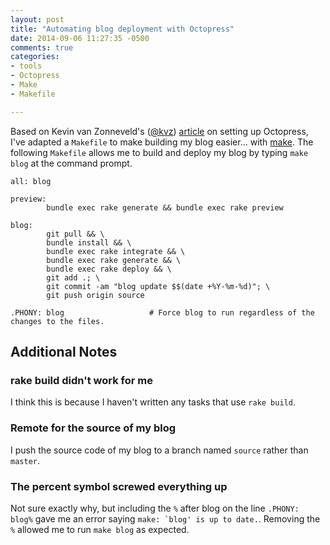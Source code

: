 ```yaml
---
layout: post
title: "Automating blog deployment with Octopress"
date: 2014-09-06 11:27:35 -0500
comments: true
categories:
- tools
- Octopress
- Make
- Makefile

---
```


Based on Kevin van Zonneveld's ([@kvz](https://twitter.com/kvz)) [article](http://kvz.io/blog/2012/09/25/blog-with-octopress/) on setting up Octopress,
I've adapted a `Makefile` to make building my blog easier&#x2026; with
[make](http://www.gnu.org/software/make/).  The following `Makefile` allows me to build and deploy my blog
by typing `make blog` at the command prompt.

<!--more-->

    all: blog

    preview:
            bundle exec rake generate && bundle exec rake preview

    blog:
            git pull && \
            bundle install && \
            bundle exec rake integrate && \
            bundle exec rake generate && \
            bundle exec rake deploy && \
            git add .; \
            git commit -am "blog update $$(date +%Y-%m-%d)"; \
            git push origin source

    .PHONY: blog                   # Force blog to run regardless of the changes to the files.

## Additional Notes

### rake build didn't work for me

I think this is because I haven't written any tasks that use `rake
build`.

### Remote for the source of my blog

I push the source code of my blog to a branch named `source` rather
than `master`.

### The percent symbol screwed everything up

Not sure exactly why, but including the `%` after blog on the line
`.PHONY: blog%` gave me an error saying ``make: `blog' is up to date.``.
Removing the `%` allowed me to run `make blog` as expected.
